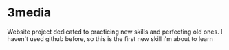 # 3media
Website project dedicated to practicing new skills and perfecting old ones.
I haven't used github before, so this is the first new skill i'm about to learn
